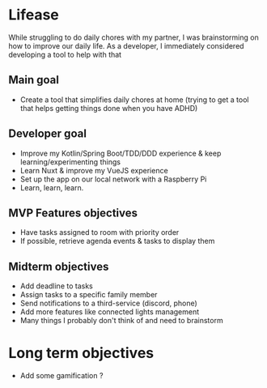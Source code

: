 # Lifease

While struggling to do daily chores with my partner, I was brainstorming on how to improve our daily life.
As a developer, I immediately considered developing a tool to help with that

## Main goal

- Create a tool that simplifies daily chores at home (trying to get a tool that helps getting things done when you have ADHD)

## Developer goal

- Improve my Kotlin/Spring Boot/TDD/DDD experience & keep learning/experimenting things
- Learn Nuxt & improve my VueJS experience
- Set up the app on our local network with a Raspberry Pi
- Learn, learn, learn.

## MVP Features objectives

- Have tasks assigned to room with priority order
- If possible, retrieve agenda events & tasks to display them

## Midterm objectives

- Add deadline to tasks
- Assign tasks to a specific family member
- Send notifications to a third-service (discord, phone)
- Add more features like connected lights management
- Many things I probably don't think of and need to brainstorm

# Long term objectives

- Add some gamification ?